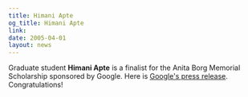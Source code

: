 ```yaml
---
title: Himani Apte
og_title: Himani Apte
link: 
date: 2005-04-01
layout: news
---
```


 Graduate student <b>Himani Apte</b> is a finalist for       the Anita Borg Memorial Scholarship sponsored by Google.       Here is <a href="http://www.google.com/press/pressrel/anitaborg.html" data-proofer-ignore>       Google's press release</a>.  Congratulations!
